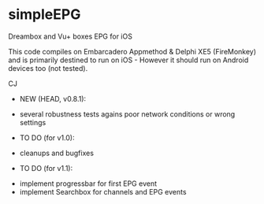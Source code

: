 simpleEPG
=========

Dreambox and Vu+ boxes EPG for iOS

This code compiles on Embarcadero Appmethod & Delphi XE5 (FireMonkey) and is primarily destined to run on iOS -
However it should run on Android devices too (not tested).

CJ

- NEW (HEAD, v0.8.1):

* several robustness tests agains poor network conditions or wrong settings

- TO DO (for v1.0):

* cleanups and bugfixes

- TO DO (for v1.1):

* implement progressbar for first EPG event
* implement Searchbox for channels and EPG events

